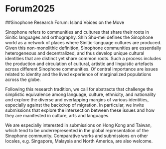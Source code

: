 # Forum2025
##Sinophone Research Forum: Island Voices on the Move 

Sinophone refers to communities and cultures that share their roots in Sinitic languages and orthography. Shih Shu-mei defines the Sinophone world as a network of places where Sinitic-language cultures are produced. Given this non-monolithic definition, Sinophone communities are essentially heterogeneous and decentralized, and thus develop unique cultural identities that are distinct yet share common roots. Such a process includes the production and circulation of cultural, artistic and linguistic artefacts across different Sinophone communities. Of central importance are issues related to identity and the lived experience of marginalized populations across the globe.  

Following this research tradition, we call for abstracts that challenge the simplistic equivalence among language, culture, ethnicity, and nationality and explore the diverse and overlapping margins of various identities, especially against the backdrop of migration. In particular, we invite submissions that explore the intersection between these issues and how they are manifested in culture, arts and languages.   

We are especially interested in submissions on Hong Kong and Taiwan, which tend to be underrepresented in the global representation of the Sinophone community. Comparative works and submissions on other locales, e.g. Singapore, Malaysia and North America, are also welcome.  
